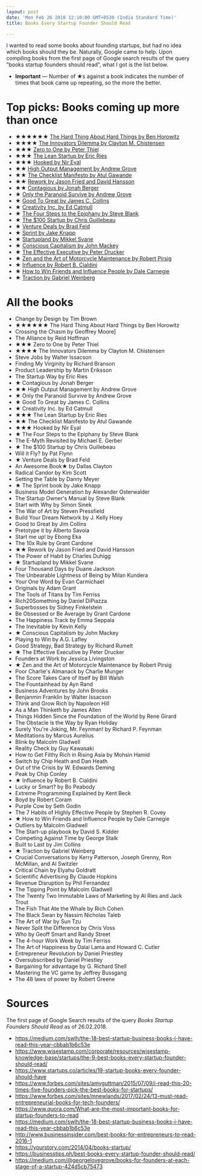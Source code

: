 ```yaml
---
layout: post
date: 'Mon Feb 26 2018 12:10:00 GMT+0530 (India Standard Time)'
title: Books Every Startup Founder Should Read

---
```


I wanted to read some books about founding startups, but had no idea which books should they be. Naturally, Google came to help. Upon compiling books from the first page of Google search results of the query “books startup founders should read”, what I got is the list below. 

- __Important__ — Number of ★s against a book indicates the number of times that book came up repeating, so the more the better.


# Top picks: Books coming up more than once

- ★★★★★★ [The Hard Thing About Hard Things by Ben Horowitz](https://www.goodreads.com/book/show/18176747-the-hard-thing-about-hard-things)
- ★★★★ [The Innovators Dilemma by Clayton M. Chistensen](https://www.goodreads.com/book/show/2615.The_Innovator_s_Dilemma)
- ★★★ [Zero to One by Peter Thiel](https://www.goodreads.com/book/show/18050143-zero-to-one)
- ★★★ [The Lean Startup by Eric Ries](https://www.goodreads.com/book/show/10127019-the-lean-startup)
- ★★★ [Hooked by Nir Eyal](https://www.goodreads.com/book/show/22668729-hooked)
- ★★ [High Output Management by Andrew Grove](https://www.goodreads.com/book/show/324750.High_Output_Management)
- ★★ [The Checklist Manifesto by Atul Gawande](https://www.goodreads.com/book/show/6667514-the-checklist-manifesto)
- ★★ [Rework by Jason Fried and David Hansson](https://www.goodreads.com/book/show/6732019-rework)
- ★★ [Contagious by Jonah Berger](https://www.goodreads.com/book/show/15801967-contagious)
- ★ [Only the Paranoid Survive by Andrew Grove](https://www.goodreads.com/book/show/66863.Only_the_Paranoid_Survive)
- ★ [Good To Great by James C. Collins](https://www.goodreads.com/book/show/76865.Good_to_Great)
- ★ [Creativity Inc. by Ed Catmull](https://www.goodreads.com/book/show/18077903-creativity-inc)
- ★ [The Four Steps to the Epiphany by Steve Blank](https://www.goodreads.com/book/show/762542.The_Four_Steps_to_the_Epiphany)
- ★ [The $100 Startup by Chris Guillebeau](https://www.goodreads.com/book/show/12605157-the-100-startup)
- ★ [Venture Deals by Brad Feld](https://www.goodreads.com/book/show/11865558-venture-deals)
- ★ [Sprint by Jake Knapp](https://www.goodreads.com/book/show/25814544-sprint)
- ★ [Startupland by Mikkel Svane](https://www.goodreads.com/book/show/22264030-startupland)
- ★ [Conscious Capitalism by John Mackey](https://www.goodreads.com/book/show/13586929-conscious-capitalism)
- ★ [The Effective Executive by Peter Drucker](https://www.goodreads.com/book/show/48019.The_Effective_Executive)
- ★ [Zen and the Art of Motorcycle Maintenance by Robert Pirsig](https://www.goodreads.com/book/show/629.Zen_and_the_Art_of_Motorcycle_Maintenance)
- ★ [Influence by Robert B. Cialdini](https://www.goodreads.com/book/show/28815.Influence)
- ★ [How to Win Friends and Influence People by Dale Carnegie](https://www.goodreads.com/book/show/4865.How_to_Win_Friends_and_Influence_People)
- ★ [Traction by Gabriel Weinberg](https://www.goodreads.com/book/show/22091581-traction)


# All the books

- Change by Design by Tim Brown
- ★★★★★★ The Hard Thing About Hard Things by Ben Horowitz
- Crossing the Chasm by Geoffrey Moore]
- The Alliance by Reid Hoffman
- ★★★ Zero to One by Peter Thiel
- ★★★★ The Innovators Dilemma by Clayton M. Chistensen
- Steve Jobs by Walter Issacson
- Finding My Virginity by Richard Branson
- Product Leadership by Martin Eriksson
- The Startup Way by Eric Ries
- ★ Contagious by Jonah Berger
- ★★ High Output Management by Andrew Grove
- ★ Only the Paranoid Survive by Andrew Grove
- ★ Good To Great by James C. Collins
- ★ Creativity Inc. by Ed Catmull
- ★★★ The Lean Startup by Eric Ries
- ★★ The Checklist Manifesto by Atul Gawande
- ★★★ Hooked by Nir Eyal
- ★ The Four Steps to the Epiphany by Steve Blank
- The E-Myth Revisited by Michael E. Gerber
- ★ The $100 Startup by Chris Guillebeau
- Will it Fly? by Pat Flynn
- ★ Venture Deals by Brad Feld
- An Awesome Book★ by Dallas Clayton
- Radical Candor by Kim Scott
- Setting the Table by Danny Meyer
- ★ The Sprint book by Jake Knapp
- Business Model Generation by Alexander Osterwalder
- The Startup Owner's Manual by Steve Blank
- Start with Why by Simon Sinek
- The War of Art by Steven Pressfield
- Build Your Dream Network by J. Kelly Hoey
- Good to Great by Jim Collins
- Pretotype it by Alberto Savoia
- Start me up! by Ebong Eka
- The 10x Rule by Grant Cardone
- ★★ Rework by Jason Fried and David Hansson
- The Power of Habit by Charles Duhigg
- ★ Startupland by Mikkel Svane
- Four Thousand Days by Duane Jackson
- The Unbearable Lightness of Being by Milan Kundera
- Your One Word by Evan Carmichael
- Originals by Adam Grant
- The Tools of Titans by Tim Ferriss
- Rich20Something by Daniel DiPiazza
- Superbosses by Sidney Finkelstein
- Be Obsessed or Be Average by Grant Cardone
- The Happiness Track by Emma Seppala
- The Inevitable by Kevin Kelly
- ★ Conscious Capitalism by John Mackey
- Playing to Win by A.G. Lafley
- Good Strategy, Bad Strategy by Richard Rumelt
- ★ The Effective Executive by Peter Drucker
- Founders at Work by Jessica Livingston
- ★ Zen and the Art of Motorcycle Maintenance by Robert Pirsig
- Poor Charlie's Almanack by Charlie Munger
- The Score Takes Care of Itself by Bill Walsh
- The Fountainhead by Ayn Rand
- Business Adventures by John Brooks
- Benjanmin Franklin by Walter Issacson
- Think and Grow Rich by Napoleon Hill
- As a Man Thinketh by James Allen
- Things Hidden Since the Foundation of the World by Rene Girard
- The Obstacle is the Way by Ryan Holiday
- Surely You're Joking, Mr. Feynman! by Richard P. Feynman
- Meditations by Marcus Aurelius
- Blink by Malcolm Gladwell
- Reality Check by Guy Kawasaki
- How to Get Filthy Rich in Rising Asia by Mohsin Hamid
- Switch by Chip Heath and Dan Heath
- Out of the Crisis by W. Edwards Deming
- Peak by Chip Conley
- ★ Influence by Robert B. Cialdini
- Lucky or Smart? by Bo Peabody
- Extreme Programming Explained by Kent Beck
- Boyd by Robert Coram
- Purple Cow by Seth Godin
- The 7 Habits of Highly Effective People by Stephen R. Covey
- ★ How to Win Friends and Influence People by Dale Carnegie
- Outliers by Malcolm Gladwell
- The Start-up playbook by David S. Kidder
- Competing Against Time by George Stalk
- Built to Last by Jim Collins
- ★ Traction by Gabriel Weinberg
- Crucial Conversations by Kerry Patterson, Joseph Grenny, Ron McMillan, and Al Switzler
- Critical Chain by Elyahu Goldratt
- Scientific Advertising By Claude Hopkins
- Revenue Disruption by Phil Fernandez
- The Tipping Point by Malcolm Gladwell
- The Twenty Two Immutable Laws of Marketing by Al Ries and Jack Trout
- The Fish That Ate the Whale by Rich Cohen
- The Black Swan by Nassim Nicholas Taleb
- The Art of War by Sun Tzu
- Never Split the Difference by Chris Voss
- Who by Geoff Smart and Randy Street
- The 4-hour Work Week by Tim Ferriss
- The Art of Happiness by Dalai Lama and Howard C. Cutler
- Entrepreneur Revolution by Daniel Priestley
- Oversubscribed by Daniel Priestley
- Bargaining for advantage by G. Richard Shell
- Mastering the VC game by Jeffrey Bussgang
- The 48 laws of power by Robert Greene


# Sources

The first page of Google Search results of the query _Books Startup Founders Should Read_ as of 26.02.2018.

- https://medium.com/swlh/the-18-best-startup-business-books-i-have-read-this-year-cbbab1b6c53e
- https://www.wisestamp.com/corporate/resources/wisestamp-knowledge-base/startups/the-9-best-books-every-startup-founder-should-read/
- https://www.startups.co/articles/19-startup-books-every-founder-should-have
- https://www.forbes.com/sites/amyguttman/2015/07/09/i-read-this-20-times-five-founders-pick-the-best-books-for-startups/
- https://www.forbes.com/sites/mnewlands/2017/02/24/13-must-read-entrepreneurial-books-for-tech-founders/
- https://www.quora.com/What-are-the-most-important-books-for-startup-founders-to-read
- https://medium.com/swlh/the-18-best-startup-business-books-i-have-read-this-year-cbbab1b6c53e
- http://www.businessinsider.com/best-books-for-entrepreneurs-to-read-2016-1
- https://yourstory.com/2014/04/books-startup/
- https://businesstips.ph/best-books-every-startup-founder-should-read/
- https://medium.com/@georgelovegrove/books-for-founders-at-each-stage-of-a-startup-424d5cb75473
